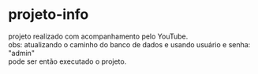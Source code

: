 # projeto-info
  projeto realizado com acompanhamento pelo YouTube.<br>
 obs: atualizando o caminho do banco de dados e usando usuário e senha: "admin"<br>pode ser então executado o projeto.

